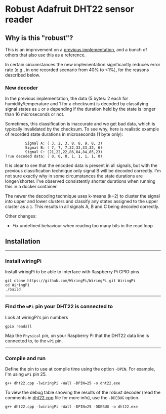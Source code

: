 # Robust Adafruit DHT22 sensor reader

## Why is this "robust"?

This is an improvement on a [previous implementation](http://www.uugear.com/portfolio/read-dht1122-temperature-humidity-sensor-from-raspberry-pi/), and a bunch of others that also use this as a reference.

In certain circumstances the new implementation significantly reduces error rate (e.g., in one recorded scenario from 40% to <1%), for the reasons described below.

### New decoder

In the previous implementation, the data
(5 bytes: 2 each for humidity/temperature and 1 for a checksum)
is decoded by classifying signal states as ```1``` or ```0``` depending if the duration held by the state is
longer than 16 microseconds or not.

Sometimes, this classification is inaccurate and we get bad data, which is typically
invalidated by the checksum. To see why, here is realistic example of recorded state durations in
microseconds (1 byte only):

             Signal A: ( 3, 2, 3, 8, 8, 9, 8, 3)
             Signal B: ( 7, 7, 7,32,33,33,32, 6)
             Signal C: (21,22,22,86,84,84,85,23)
    True decoded data: ( 0, 0, 0, 1, 1, 1, 1, 0)

It is clear to see that the encoded data is present in all signals, but with the previous
classification technique only signal B will be decoded correctly. I'm not sure exactly why
in some circumstances the state durations are longer/shorter. I've observed consistently
shorter durations when running this in a docker container.

The newer the decoding technique uses k-means (k=2) to cluster the signal into upper and lower
clusters and classify any states assigned to the upper cluster as a ```1```. This results in all
signals A, B and C being decoded correctly.

Other changes:

- Fix undefined behaviour when reading too many bits in the read loop

## Installation

---

### Install wiringPi

Install wiringPi to be able to interface with Raspberry Pi GPIO pins

    git clone https://github.com/WiringPi/WiringPi.git WiringPi
    cd WiringPi
    ./build

---

### Find the ```wPi``` pin your DHT22 is connected to

Look at wiringPi's pin numbers

    gpio readall

Map the ```Physical``` pin, on your Raspberry Pi that the DHT22 data line is connected to, to the ```wPi``` pin.

---

### Compile and run

Define the pin to use at compile time using the option ```-DPIN```. For example, I'm using ```wPi``` pin 25.

    g++ dht22.cpp -lwiringPi -Wall -DPIN=25 -o dht22.exe

To view the debug table showing the results of the robust decoder (read the comments in [dht22.cpp](./dht22.cpp) file for more info), use the ```-DDEBUG``` option.

    g++ dht22.cpp -lwiringPi -Wall -DPIN=25 -DDEBUG -o dht22.exe
